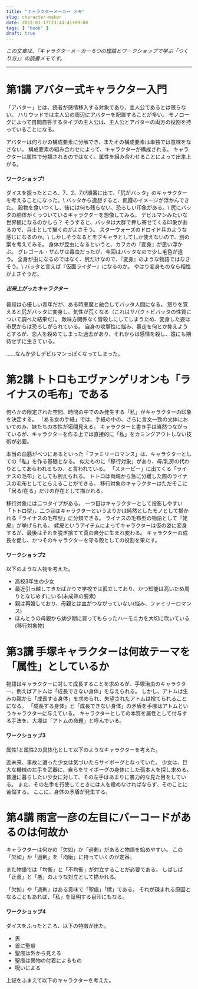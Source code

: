 ```yaml
---
title: "キャラクターメーカー メモ"
slug: character-maker
date: 2022-01-17T23:44:41+09:00
tags: [ "book" ]
draft: true
---
```


*この文章は、『キャラクターメーカー 6つの理論とワークショップで学ぶ「つくり方」』の読書メモです。*

---

# 第1講 アバター式キャラクター入門

「アバター」とは、読者が感情移入する対象であり、主人公であるとは限らない。
ハリウッドでは主人公の周辺にアバターを配置することが多い。
モノローグによって自問自答するタイプの主人公は、主人公とアバターの両方の役割を持っていることになる。

アバターは何らかの構成要素に分解でき、またその構成要素は単独では意味をなさない。
構成要素の組み合わせによって、キャラクターが構成される。
キャラクターは属性で分類されるのではなく、属性を組み合わせることによって出来上がる。

#### ワークショップ1

ダイスを振ったところ、7、2、7が順番に出て、「尻がバッタ」のキャラクターを考えることになった。\\
バッタから連想すると、飢饉のイメージが浮かんできた。
穀物を食いつくし、後には何も残らない、恐ろしい印象がある。\\
尻にバッタの胴体がくっついているキャラクターを想像してみる。
デビルマンみたいな世界観になるのかしら？
そうすると、バッタは大群で押し寄せてくる印象があるので、兵士として描くのがよさそう。
スターウォーズのドロイド兵のような感じになるのか。\\
しかしそうなるとモブキャラとしてしか使えないので、別の案を考えてみる。
身体が昆虫になるというと、カフカの『変身』が思い浮かぶ。
グレゴール・ザムザは毒虫だったが、今回はバッタなので少し毛色が違う。
全身が虫になるのではなく、尻だけなので、『変身』のような物語ではなさそう。\\
バッタと言えば『仮面ライダー』になるのか。
やはり変身ものなら相性がよさそうだ。

##### 出来上がったキャラクター

普段は心優しい青年だが、ある時悪魔と融合してバッタ人間になる。
怒りを覚えると尻がバッタに変身し、気性が荒くなる（これはサバクトビバッタの性質について調べた結果だ）。
敵味方関係なく皆殺しにしてしまうため、変身した姿は市民からは恐ろしがられている。
自身の攻撃性に悩み、暴走を何とか抑えようとするが、恋人を殺めてしまった過去があり、それからは感情を殺し、誰にも期待せずに生きている。

……なんか少しデビルマンっぽくなってしまった。

# 第2講 トトロもエヴァンゲリオンも「ライナスの毛布」である

何らかの限定された空間、時間の中でのみ発生する「私」がキャラクターの印象を決定する。
「ある女の手紙」では、手紙の中の、さらに言文一致の文体においてのみ、妹たちの本性が垣間見える。
キャラクターと書き手は当然つながっているが、キャラクターを作る上では直接的に「私」をカミングアウトしない技術が必要。

本当の血筋がべつにあるといった「ファミリーロマンス」は、キャラクターとしての「私」を作る基礎となる。
似たものに「移行対象」があり、母/乳房の代わりとしてあらわれるもの、と言われている。
「スヌーピー」に出てくる「ライナスの毛布」としても例えられる。
トトロは両親から急に分離した際のライナスの毛布としてとらえることができる。
移行対象のキャラクターはただそこに「居る/在る」だけの存在として描かれる。

移行対象には二つタイプがある。
一つ目はキャラクターとして投影しやすい「トトロ型」、二つ目はキャラクターというよりかは純然としたモノとして描かれる「ライナスの毛布型」に分類できる。
ライナスの毛布型の物語として『姥皮』が挙げられる。
姥皮というアイテムによってキャラクターは仮の姿に変身するが、最後はそれを脱ぎ捨てて真の自分に生まれ変わる。
キャラクターの成長を促し、かつそのキャラクターを守る殻としての役割を果たす。

#### ワークショップ2

以下のような人物を考えた。

- 高校3年生の少女
- 最近引っ越してきたばかりで学校では孤立しており、かつ知能は高いため周りとなじめずにいる(未成熟の要素)
- 親は再婚しており、母親とは血がつながっていない(悩み、ファミリーロマンス)
- ほんとうの母親から幼少期に買ってもらったハーモニカを大切に吹いている(移行対象物)

# 第3講 手塚キャラクターは何故テーマを「属性」としているか

物語はキャラクターに対して成長することを求めるが、手塚治虫のキャラクター、例えばアトムは「成長できない身体」を与えられる。
しかし、アトムは生みの親から「成長する身体」を求められ、失望されたアトムは捨てられることになる。
「成長する身体」と「成長できない身体」の矛盾を手塚はアトムというキャラクターに与えている。
キャラクターとしての本質を属性として付与する手法を、大塚は「アトムの命題」と呼んでいる。

#### ワークショップ3

属性1と属性2の具体化として以下のようなキャラクターを考えた。

近未来、事故に遭った少女は気づいたらサイボーグとなっていた。
少女は、巨大な機械の左手を武器に、自らをサイボーグの身体にした張本人を探し求める。
普通に暮らしたい少女に対して、その左手はあまりに暴力的な見た目をしている。
また、その左手を行使してときには人を殺めなければならず、そのことに苦悩する。
ここに、身体の矛盾が発生する。

# 第4講 雨宮一彦の左目にバーコードがあるのは何故か

キャラクターは何かの「欠如」か「過剰」があると物語を始めやすい。
この「欠如」か「過剰」を「均衡」に持っていくのが定番。

また物語では「均衡」と「不均衡」が対立することが必要である。
しばしば「正義」と「悪」のような対立として描かれる。

「欠如」や「過剰」はある意味で「聖痕」「標」である。
それが疎まれる原因となることもあれば、「私」を証明する目印にもなる。

#### ワークショップ4

ダイスをふったところ、以下の特徴が出た。

- 男
- 首に聖痕
- 聖痕は外から見える
- 聖痕は異物の付着によるもの
- 呪いによる

上記をふまえて以下のキャラクターを考えた。

